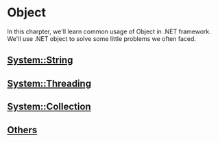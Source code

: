 # Object
In this charpter, we'll learn common usage of Object in .NET framework. We'll use .NET object to solve some little problems we often faced.

## [System::String](/doc/Ch9/9-1-1.md)

## [System::Threading](/doc/Ch9/9-1-2.md)

## [System::Collection](/doc/Ch9/9-1-3.md)

## [Others](/doc/Ch9/9-1-4.md)




